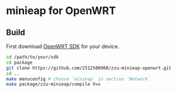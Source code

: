 
# minieap for OpenWRT

## Build

First download [OpenWRT SDK](https://downloads.openwrt.org/) for your device.

```sh
cd /path/to/your/sdk
cd package
git clone https://github.com/2512500960/zzu-minieap-openwrt.git
cd ..
make menuconfig # choose `minieap` in section `Network`
make package/zzu-minieap/compile V=s
```
